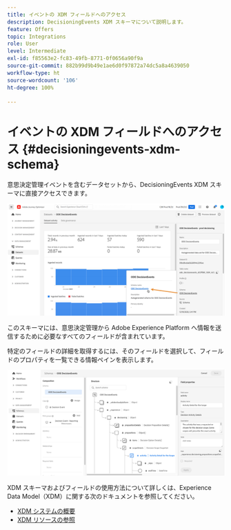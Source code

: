 ```yaml
---
title: イベントの XDM フィールドへのアクセス
description: DecisioningEvents XDM スキーマについて説明します。
feature: Offers
topic: Integrations
role: User
level: Intermediate
exl-id: f85563e2-fc83-49fb-8771-0f0656a90f9a
source-git-commit: 882b99d9b49e1ae6d0f97872a74dc5a8a4639050
workflow-type: ht
source-wordcount: '106'
ht-degree: 100%

---
```


# イベントの XDM フィールドへのアクセス {#decisioningevents-xdm-schema}

意思決定管理イベントを含むデータセットから、DecisioningEvents XDM スキーマに直接アクセスできます。


![](../assets/access-schema.png)

このスキーマには、意思決定管理から Adobe Experience Platform へ情報を送信するために必要なすべてのフィールドが含まれています。


特定のフィールドの詳細を取得するには、そのフィールドを選択して、フィールドのプロパティを一覧できる情報ペインを表示します。

![](../assets/schema-fields.png)

XDM スキーマおよびフィールドの使用方法について詳しくは、Experience Data Model（XDM）に関する次のドキュメントを参照してください。

* [XDM システムの概要](https://experienceleague.adobe.com/docs/experience-platform/xdm/home.html?lang=ja)
* [XDM リソースの参照](https://experienceleague.adobe.com/docs/experience-platform/xdm/ui/explore.html?lang=ja)
